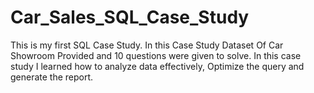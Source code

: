 # Car_Sales_SQL_Case_Study
This is my first SQL Case Study. In this Case Study Dataset Of Car Showroom Provided and 10 questions were given to solve.
In this case study I learned how to analyze data effectively, Optimize the query and generate the report.
